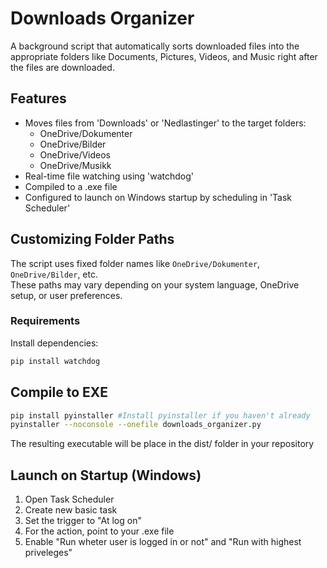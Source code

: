 # Downloads Organizer
A background script that automatically sorts downloaded files into the appropriate folders like Documents, Pictures, Videos, and Music right after the files are downloaded. 

## Features

- Moves files from 'Downloads' or 'Nedlastinger' to the target folders:
  - OneDrive/Dokumenter
  - OneDrive/Bilder
  - OneDrive/Videos
  - OneDrive/Musikk
- Real-time file watching using 'watchdog'
- Compiled to a .exe file
- Configured to launch on Windows startup by scheduling in 'Task Scheduler'

## Customizing Folder Paths

The script uses fixed folder names like `OneDrive/Dokumenter`, `OneDrive/Bilder`, etc.  
These paths may vary depending on your system language, OneDrive setup, or user preferences.

### Requirements
Install dependencies: 

```bash
pip install watchdog
```
## Compile to EXE
```bash
pip install pyinstaller #Install pyinstaller if you haven't already
pyinstaller --noconsole --onefile downloads_organizer.py
```
The resulting executable will be place in the dist/ folder in your repository

## Launch on Startup (Windows)

1. Open Task Scheduler
2. Create new basic task
3. Set the trigger to "At log on"
4. For the action, point to your .exe file
5. Enable "Run wheter user is logged in or not" and "Run with highest priveleges"



